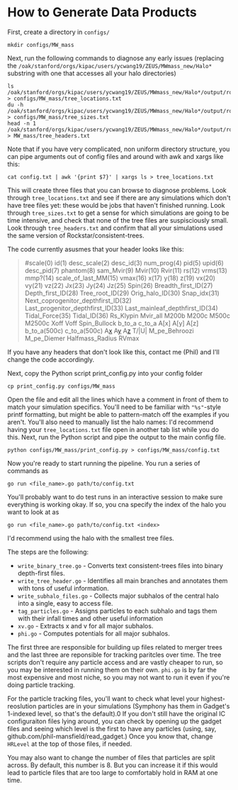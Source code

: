 # How to Generate Data Products

First, create a directory in `configs/`

``` 
mkdir configs/MW_mass
```

Next, run the following commands to diagnose any early issues (replacing the `/oak/stanford/orgs/kipac/users/ycwang19/ZEUS/MWmass_new/Halo*` substring with one that accesses all your halo directories)

``` 
ls /oak/stanford/orgs/kipac/users/ycwang19/ZEUS/MWmass_new/Halo*/output/rockstar/trees/ > configs/MW_mass/tree_locations.txt
du -h /oak/stanford/orgs/kipac/users/ycwang19/ZEUS/MWmass_new/Halo*/output/rockstar/trees/ > configs/MW_mass/tree_sizes.txt
head -n 1 /oak/stanford/orgs/kipac/users/ycwang19/ZEUS/MWmass_new/Halo*/output/rockstar/trees/tree_0_0_0.dat > MW_mass/tree_headers.txt
```

Note that if you have very complicated, non uniform directory structure, you can
pipe arguments out of config files and around with awk and xargs like this:

```
cat config.txt | awk '{print $7}' | xargs ls > tree_locations.txt
```

This will create three files that you can browse to diagnose problems. Look through `tree_locations.txt` and see if there are any simulations which don't have tree files yet: these would be jobs that haven't finished running. Look through `tree_sizes.txt` to get a sense for which simulations are going to be time intensive, and check that none of the tree files are suspisciously small. Look through `tree_headers.txt` and confirm that all your simulations used the same version of Rockstar/consistent-trees. 

The code currently asusmes that your header looks like this:

> #scale(0) id(1) desc_scale(2) desc_id(3) num_prog(4) pid(5) upid(6) desc_pid(7) phantom(8) sam_Mvir(9) Mvir(10) Rvir(11) rs(12) vrms(13) mmp?(14) scale_of_last_MM(15) vmax(16) x(17) y(18) z(19) vx(20) vy(21) vz(22) Jx(23) Jy(24) Jz(25) Spin(26) Breadth_first_ID(27) Depth_first_ID(28) Tree_root_ID(29) Orig_halo_ID(30) Snap_idx(31) Next_coprogenitor_depthfirst_ID(32) Last_progenitor_depthfirst_ID(33) Last_mainleaf_depthfirst_ID(34) Tidal_Force(35) Tidal_ID(36) Rs_Klypin Mvir_all M200b M200c M500c M2500c Xoff Voff Spin_Bullock b_to_a c_to_a A[x] A[y] A[z] b_to_a(500c) c_to_a(500c) A[x](500c) A[y](500c) A[z](500c) T/|U| M_pe_Behroozi M_pe_Diemer Halfmass_Radius RVmax

If you have any headers that don't look like this, contact me (Phil) and I'll change the code accordingly.

Next, copy the Python script print_config.py into your config folder

``` 
cp print_config.py configs/MW_mass
```

Open the file and edit all the lines which have a comment in front of them to match your simulation specifics. You'll need to be familiar with `"%s"`-style printf formatting, but might be able to pattern-match off the examples if you aren't. You'll also need to manually list the halo names: I'd recommend having your `tree_locations.txt` file open in another tab list while you do this. Next, run the Python script and pipe the output to the main config file.

```
python configs/MW_mass/print_config.py > configs/MW_mass/config.txt
```

Now you're ready to start running the pipeline. You run a series of commands as

```
go run <file_name>.go path/to/config.txt
```

You'll probably want to do test runs in an interactive session to make sure
everything is working okay. If so, you cna specify the index of the halo you
want to look at as

```
go run <file_name>.go path/to/config.txt <index>
```

I'd recommend using the halo with the smallest tree files.

The steps are the following:
- `write_binary_tree.go` - Converts text consistent-trees files into binary
  depth-first files.
- `write_tree_header.go` - Identifies all main branches and annotates them with
  tons of useful information.
- `write_subhalo_files.go` - Collects major subhalos of the central halo
  into a single, easy to access file.
- `tag_particles.go` - Assigns particles to each subhalo and tags them with 
  their infall times and other useful information
- `xv.go` - Extracts x and v for all major subhalos.
- `phi.go` - Computes potentials for all major subhalos.

The first three are responsible for building up files related to merger trees
and the last three are reponsible for tracking paritcles over time. The tree
scripts don't require any particle access and are vastly cheaper to run, so
you may be interested in running them on their own. `phi.go` is by far the
most expensive and most niche, so you may not want to run it even if you're
doing particle tracking.

For the particle tracking files, you'll want to check what level your
highest-reoslution particles are in your simulations (Symphony has them in
Gadget's 1-indexed level, so that's the default).0 If you don't still have the 
original IC configuraiton files lying around, you can check by opening up the
gadget files and seeing which level is the first to have any particles
(using, say, github.com/phil-mansfield/read_gadget.) Once you know that, change
`HRLevel` at the top of those files, if needed.

You may also want to change the number of files that particles are split across.
By default, this number is 8. But you can increase it if this would lead to 
particle files that are too large to comfortably hold in RAM at one time.

